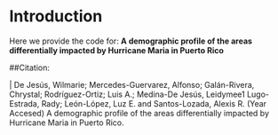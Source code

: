 # Introduction 
Here we provide the code for: **A demographic profile of the areas differentially impacted by Hurricane Maria in Puerto Rico**

##Citation: 

| De Jesús, Wilmarie; Mercedes-Guervarez, Alfonso; Galán-Rivera, Chrystal; Rodríguez-Ortiz; Luis A.; Medina-De Jesús, Leidymee1 Lugo-Estrada, Rady; León-López, Luz E. and Santos-Lozada, Alexis R. (Year Accesed) A demographic profile of the areas differentially impacted by Hurricane Maria in Puerto Rico. 

